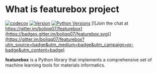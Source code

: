 # What is featurebox project

[![codecov](https://codecov.io/gh/boliqq07/featurebox/branch/master/graph/badge.svg)](https://codecov.io/gh/boliqq07/featurebox)
[![Version](https://img.shields.io/github/tag/boliqq07/featurebox.svg?maxAge=360)](https://github.com/boliqq07/featurebox/releases/latest)
[![Python Versions](https://img.shields.io/pypi/pyversions/featurebox.svg)](https://pypi.org/project/featurebox/)
[![Join the chat at https://gitter.im/boliqq07/featurebox](https://badges.gitter.im/boliqq07/featurebox.svg)](https://gitter.im/boliqq07/featurebox?utm_source=badge&utm_medium=badge&utm_campaign=pr-badge&utm_content=badge)

**featurebox** is a Python library that implements a comprehensive set of machine learning tools
for materials informatics.
